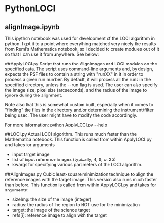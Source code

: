 # PythonLOCI


## alignImage.ipynb
This ipython notebook was used for development of the LOCI algorithm in
python. I got it to a point where everything matched very nicely the results
from Remi's Mathematica notebook, so I decided to create modules out of it so
that I can use it from anywhere. See below:



##ApplyLOCI.py
Script that runs the AlignImages and LOCI modules on the specified data. 
The script uses command-line arguments and, by design, expects the PSF files to
contain a string with "runXX" in it in order to process a given run number. By
default, it will process all the runs in the specified directory, unless the
--run flag is used.  The user can also specify the image size, pixel size
(arcseconds), and the radius of the image to ignore during the alignment.

Note also that this is somewhat custom built, especially when it comes to
"finding" the files in the directory and/or determining the instrument/filter
being used. The user might have to modify the code accordingly.

For more information: python ApplyLOCI.py --help



##LOCI.py
Actual LOCI algorithm. This runs much faster than the Mathematica notebook.
This function is called from within ApplyLOCI.py and takes for arguments:
 * input target image
 * list of input reference images (typically, 4, 9, or 25)
 * kwargs for specifying various parameters of the LOCI algorithm.



##AlignImages.py
Cubic least-square minimization technique to align the reference images with the
target image. This version also runs much faster than before.
This function is called from within ApplyLOCI.py and takes for arguments:
 * sizeImg: the size of the image (integer)
 * radius: the radius of the region to NOT use for the minimization
 * target: the image of the science target
 * refs[i]: reference image to align with the target
